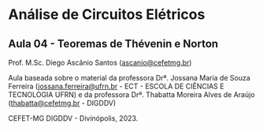 # Análise de Circuitos Elétricos
## Aula 04 - Teoremas de Thévenin e Norton
 
Prof. M.Sc. Diego Ascânio Santos (ascanio@cefetmg.br)

Aula baseada sobre o material da professora Drª. Jossana Maria de Souza Ferreira (jossana.ferreira@ufrn.br - ECT - ESCOLA DE CIÊNCIAS E TECNOLOGIA UFRN) e da professora Drª. Thabatta Moreira Alves de Araújo (thabatta@cefetmg.br - DIGDDV)

CEFET-MG DIGDDV - Divinópolis, 2023.

